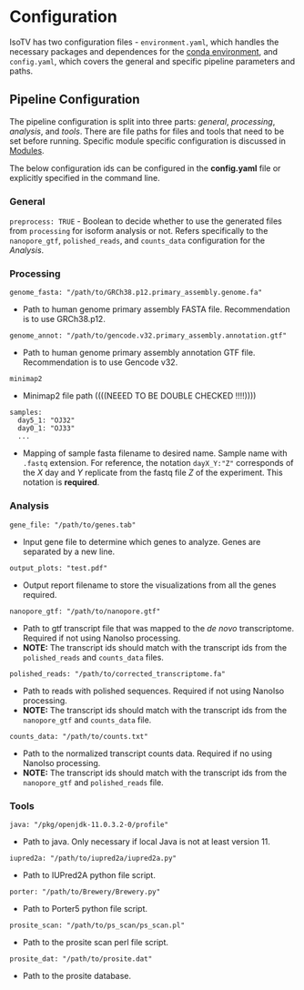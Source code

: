 # Configuration

IsoTV has two configuration files - `environment.yaml`, which handles the necessary packages and dependences for the [conda environment](prerequisite.md), and `config.yaml`, which covers the general and specific pipeline parameters and paths.

## Pipeline Configuration

The pipeline configuration is split into three parts: *general*, *processing*, *analysis*, and *tools*. There are file paths for files and tools that need to be set before running. Specific module specific configuration is discussed in [Modules](overview.md).

The below configuration ids can be configured in the **config.yaml** file or explicitly specified in the command line.

### General

`preprocess: TRUE` - Boolean to decide whether to use the generated files from `processing` for isoform analysis or not. Refers specifically to the `nanopore_gtf`, `polished_reads`, and `counts_data` configuration for the *Analysis*.

### Processing

```
genome_fasta: "/path/to/GRCh38.p12.primary_assembly.genome.fa"
```
- Path to human genome primary assembly FASTA file. Recommendation is to use GRCh38.p12.

```
genome_annot: "/path/to/gencode.v32.primary_assembly.annotation.gtf"
```
- Path to human genome primary assembly annotation GTF file. Recommendation is to use Gencode v32.

```
minimap2
```
- Minimap2 file path ((((NEEED TO BE DOUBLE CHECKED !!!!))))

```
samples:
  day5_1: "OJ32"
  day0_1: "OJ33"
  ...
```
- Mapping of sample fasta filename to desired name. Sample name with `.fastq` extension. For reference, the notation `dayX_Y:"Z"` corresponds of the *X* day and *Y* replicate from the fastq file *Z* of the experiment. This notation is **required**.  

### Analysis

```
gene_file: "/path/to/genes.tab"
```
- Input gene file to determine which genes to analyze. Genes are separated by a new line.

```
output_plots: "test.pdf"
```
- Output report filename to store the visualizations from all the genes required.

```
nanopore_gtf: "/path/to/nanopore.gtf"
```
- Path to gtf transcript file that was mapped to the *de novo* transcriptome. Required if not using NanoIso processing.
- **NOTE:** The transcript ids should match with the transcript ids from the `polished_reads` and `counts_data` files.

```
polished_reads: "/path/to/corrected_transcriptome.fa"
```
- Path to reads with polished sequences. Required if not using NanoIso processing.
- **NOTE:** The transcript ids should match with the transcript ids from the `nanopore_gtf` and `counts_data` file.

```
counts_data: "/path/to/counts.txt"
```
- Path to the normalized transcript counts data. Required if no using NanoIso processing.
- **NOTE:** The transcript ids should match with the transcript ids from the `nanopore_gtf` and `polished_reads` file.

### Tools

```
java: "/pkg/openjdk-11.0.3.2-0/profile"
```
- Path to java. Only necessary if local Java is not at least version 11.

```
iupred2a: "/path/to/iupred2a/iupred2a.py"
```
- Path to IUPred2A python file script.

```
porter: "/path/to/Brewery/Brewery.py"
```
- Path to Porter5 python file script.

```
prosite_scan: "/path/to/ps_scan/ps_scan.pl"
```
- Path to the prosite scan perl file script.

```
prosite_dat: "/path/to/prosite.dat"
```
- Path to the prosite database.
